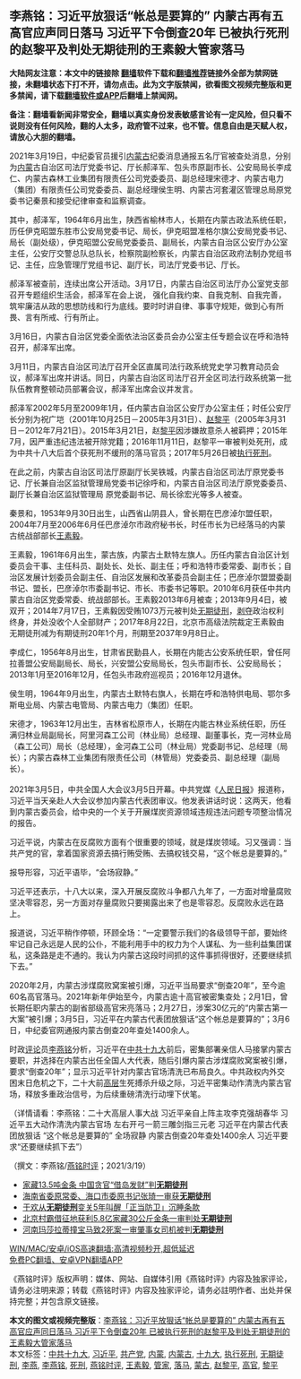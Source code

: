  <h2>李燕铭：习近平放狠话“帐总是要算的” 内蒙古再有五高官应声同日落马 习近平下令倒查20年 已被执行死刑的赵黎平及判处无期徒刑的王素毅大管家落马</h2> <p class="notice"><b>大陆网友注意：本文中的链接除 <a href="https://github.com/bannedbook/fanqiang" >翻墙</a>软件下载和<a href="https://github.com/killgcd/justmysocks/blob/master/README.md">翻墙推荐</a>链接外全部为禁网链接，未翻墙状态下打不开，请勿点击。此为文字版禁闻，欲看图文视频完整版和更多禁闻，请下载<a href="https://github.com/bannedbook/fanqiang">翻墙软件或APP</a>后翻墙上禁闻网。</p><p>备注：翻墙看新闻非常安全，翻墙以真实身份发表敏感言论有一定风险，但只看不说则没有任何风险，翻的人太多，政府管不过来，也不管。信息自由是天赋人权，请放心大胆的翻墙。</b></p>  <div class="entry"> <p></p> <p>2021年3月19日&#65292;中纪委官员援引<a href="https://www.bannedbook.org/bnews/tag/%e5%86%85%e8%92%99%e5%8f%a4/" class="st_tag internal_tag" rel="tag" title="标签 内蒙古 下的日志">内蒙古</a>纪委消息通报五名厅官被查处消息&#65292;分别为<a href="https://www.bannedbook.org/bnews/tag/%e5%86%85%e8%92%99/" class="st_tag internal_tag" rel="tag" title="标签 内蒙 下的日志">内蒙</a>古自治区司法厅党委书记&#12289;厅长郝泽军&#12289;包头市原副市长&#12289;公安局局长李成仁&#12289;内蒙古森林工业集团有限责任公司党委委员&#12289;副总经理宋德才&#12289;内蒙古电力&#65288;集团&#65289;有限责任公司党委委员&#12289;副总经理侯生明&#12289;内蒙古河套灌区管理总局原党委书记秦景和接受纪律审查和监察调查&#12290;</p> <p>   其中&#65292;郝泽军&#65292;1964年6月出生&#65292;陕西省榆林市人&#65292;长期在内蒙古政法系统任职&#65292;历任伊克昭盟东胜市公安局党委书记&#12289;局长&#65292;伊克昭盟准格尔旗公安局党委书记&#12289;局长&#65288;副处级&#65289;&#65292;伊克昭盟公安局党委委员&#12289;副局长&#65292;内蒙古自治区公安厅办公室主任&#65292;公安厅交警总队总队长&#65292;检察院副检察长&#65292;内蒙古自治区政府法制办党组书记&#12289;主任&#65292;应急管理厅党组书记&#12289;副厅长&#65292;司法厅党委书记&#12289;厅长&#12290;</p> <p>郝泽军被查前&#65292;连续出席公开活动&#12290;3月17日&#65292;内蒙古自治区司法厅办公室党支部召开专题组织生活会&#65292;郝泽军在会上说&#65292; 强化自我约束&#12289;自我克制&#12289;自我完善&#65292;筑牢廉洁从政的思想防线和行为底线&#12290;要时时讲自律&#12289;事事守规矩&#65292;做到心有所畏&#12289;言有所戒&#12289;行有所止&#12290;</p> <p>3月16日&#65292;内蒙古自治区党委全面依法治区委员会办公室主任专题会议在呼和浩特召开&#65292;郝泽军出席&#12290;</p>  <p>3月11日&#65292;内蒙古自治区司法厅召开全区直属司法行政系统党史学习教育动员会议&#65292;郝泽军出席并讲话&#12290;同日&#65292;内蒙古自治区司法厅召开全区司法行政系统第一批队伍教育整顿动员部署会议&#65292;郝泽军出席会议并发言&#12290;</p> <p>   郝泽军2002年5月至2009年1月&#65292;任内蒙古自治区公安厅办公室主任&#65307;时任公安厅长分别为祝广垲&#65288;2001年10月25日&#65293;2005年3月31日&#65289;&#12289;<a href="https://www.bannedbook.org/bnews/tag/%e8%b5%b5%e9%bb%8e%e5%b9%b3/" class="st_tag internal_tag" rel="tag" title="标签 赵黎平 下的日志">赵黎平</a>&#65288;2005年3月31日&#65293;2012年7月21日&#65289;&#12290;2015年3月21日&#65292;赵<a href="https://www.bannedbook.org/bnews/tag/%e9%bb%8e%e5%b9%b3/" class="st_tag internal_tag" rel="tag" title="标签 黎平 下的日志">黎平</a>因涉嫌故意杀人被羁押&#65307;2015年7月&#65292;因严重违纪违法被开除党籍&#65307;2016年11月11日&#65292;赵黎平一审被判处死刑&#65292;成为中共十八大后首个获死刑不缓刑的落马官员&#65307;2017年5月26日被<a href="https://www.bannedbook.org/bnews/tag/%E6%89%A7%E8%A1%8C%E6%AD%BB%E5%88%91/" class="st_tag internal_tag" rel="tag" title="标签 执行死刑 下的日志">执行死刑</a>&#12290; </p> <p>在此之前&#65292;内蒙古自治区司法厅原副厅长吴铁城&#65292;内蒙古自治区司法厅原党委书记&#12289;厅长兼自治区监狱管理局党委书记徐呼和&#65292;内蒙古自治区司法厅原党委委员&#12289;副厅长兼自治区监狱管理局 原党委副书记&#12289;局长徐宏光等多人被查&#12290;</p> <p>秦景和&#65292;1953年9月30日出生&#65292;山西省山阴县人&#65292;曾长期在巴彦淖尔盟任职&#65292;2004年7月至2006年6月任巴彦淖尔市政府秘书长&#65292;时任市长为已经落马的内蒙古统战部部长<a href="https://www.bannedbook.org/bnews/tag/%e7%8e%8b%e7%b4%a0%e6%af%85/" class="st_tag internal_tag" rel="tag" title="标签 王素毅 下的日志">王素毅</a>&#12290;</p> <p>王素毅&#65292;1961年6月出生&#65292;蒙古族&#65292;内蒙古土默特左旗人&#12290;历任内蒙古自治区计划委员会干事&#12289;主任科员&#12289;副处长&#12289;处长&#12289;副主任&#65307;呼和浩特市委常委&#12289;副市长&#65307;自治区发展计划委员会副主任&#12289;自治区发展和改革委员会副主任&#65307;巴彦淖尔盟盟委副书记&#12289;盟长&#65292;巴彦淖尔市委副书记&#12289;市长&#12289;市委书记等职&#12290;2010年6月获任中共内蒙古自治区党委常委&#12289;统战部部长&#12290;王素毅2013年6月被查&#65307;2013年9月4日&#65292;被双开&#65307;2014年7月17日&#65292;王素毅因受贿1073万元被判处<a href="https://www.bannedbook.org/bnews/tag/%E6%97%A0%E6%9C%9F%E5%BE%92%E5%88%91/" class="st_tag internal_tag" rel="tag" title="标签 无期徒刑 下的日志">无期徒刑</a>&#65292;<span class='wp_keywordlink'><a href="https://www.bannedbook.org/forum2/topic21.html" title="《剥夺》 黄建民 著" target="_blank">剥夺</a></span>政治权利终身&#65292;并处没收个人全部财产&#65307;2017年8月22日&#65292;北京市高级法院裁定王素毅由无期徒刑减为有期徒刑20年1个月&#65292;刑期至2037年9月8日止&#12290;</p>  <p>   李成仁&#65292;1956年8月出生&#65292;甘肃省民勤县人&#65292;长期在内能古公安系统任职&#65292;曾任阿拉善盟公安局副局长&#12289;局长&#65292;兴安盟公安局局长&#65292;包头市副市长&#12289;公安局局长&#65307;2013年1月至2016年12月&#65292;任包头市政府巡视员&#65307;2016年12月退休&#12290;</p> <p>侯生明&#65292;1964年9月出生&#65292;内蒙古土默特右旗人&#65292;长期在呼和浩特供电局&#12289;鄂尔多斯电业局&#12289;内蒙古电管局&#12289;内蒙古电力&#65288;集团&#65289;任职&#12290;</p> <p>宋德才&#65292;1963年12月出生&#65292;吉林省松原市人&#65292;长期在内能古林业系统任职&#65292;历任满归林业局副局长&#65292;阿里河森工公司&#65288;林业局&#65289;总经理&#12289;副董事长&#65292;克一河林业局&#65288;森工公司&#65289;局长&#65288;总经理&#65289;&#65292;金河森工公司&#65288;林业局&#65289;党委副书记&#12289;总经理&#65288;局长&#65289;&#65307;内蒙古森林工业集团有限责任公司&#65288;林管局&#65289;党委委员&#12289;副总经理&#65288;副局长&#65289;&#12290;<br />&nbsp;<br />2021年3月5日&#65292;中共全国人大会议3月5日开幕&#12290;中共党媒&#12298;<span class='wp_keywordlink'><a href="https://www.bannedbook.org/forum2/topic109.html" title="透视人民日报" target="_blank">人民日报</a></span>&#12299;报道称&#65292;习近平当天亲赴人大会议参加内蒙古代表团审议&#12290;他发表讲话时说&#65306;这两天&#65292;他看到内蒙古委员会&#65292;给中央的一个关于开展煤炭资源领域违规违法问题专项整治情况的报告&#12290;</p> <p>习近平说&#65292;内蒙古在反腐败方面有个很重要的领域&#65292;就是煤炭领域&#12290;习又强调&#65306;当共产党的官&#65292;拿着国家资源去搞行贿受贿&#12289;去搞权钱交易&#65292;&#8220;这个帐总是要算的&#12290;&#8221;</p> <p>报导形容&#65292;习近平语毕&#65292;&#8220;会场寂静&#12290;&#8221;</p>  <p>习近平还表示&#65292;十八大以来&#65292;深入开展反腐败斗争都八九年了&#65292;一方面对增量腐败坚决零容忍&#65292;另一方面对存量腐败只要揭露出来了也是零容忍&#12290;反腐败永远在路上&#12290;</p> <p>报道说&#65292;习近平稍作停顿&#65292;环顾全场&#65306;&#8220;一定要警示我们的各级领导干部&#65292;要始终牢记自己永远是人民的公仆&#65292;不能利用手中的权力为个人谋私&#12289;为一些利益集团谋私&#65292;这条路是走不通的&#12290;我认为内蒙古这段时间抓的这件事抓得很好&#65292;还要继续抓下去&#12290;&#8221;</p> <p>   2020年2月&#65292;内蒙古涉煤腐败窝案被引爆&#65292;习近平当局要求&#8220;倒查20年&#8221;&#65292;至今逾60名高官落马&#12290;2021年新年伊始至今&#65292;内蒙古逾十高官被密集查处&#65307;2月1日&#65292;曾长期任职内蒙古的副省部级高官宋亮落马&#65307;2月27日&#65292;涉案30亿元的&#8220;内蒙古第一大案&#8221;被引爆&#65307;3月5日&#65292;习近平在内蒙古代表团放狠话&#8220;这个帐总是要算的&#8221;&#65307;3月6日&#65292;中纪委官网通报内蒙古倒查20年查处1400余人&#12290;</p> <p>时政<span class='wp_keywordlink_affiliate'><a href="https://www.bannedbook.org/bnews/comments/" title="新闻评论" target="_blank">评论</a></span>员<a href="https://www.bannedbook.org/bnews/tag/%e6%9d%8e%e7%87%95%e9%93%ad/" class="st_tag internal_tag" rel="tag" title="标签 李燕铭 下的日志">李燕铭</a>分析&#65292;习近平在<a href="https://www.bannedbook.org/bnews/tag/%e4%b8%ad%e5%85%b1%e5%8d%81%e4%b9%9d%e5%a4%a7/" class="st_tag internal_tag" rel="tag" title="标签 中共十九大 下的日志">中共十九大</a>前后&#65292;密集部署亲信人马接掌内蒙古要职&#65292;并选择在内蒙古出任全国人大代表&#65292;随后引爆内蒙古涉煤腐败窝案被引爆&#65292;要求&#8220;倒查20年&#8221;&#65307;显示习近平针对内蒙古官场清洗已布局良久&#12290;中共政权内外交困末日危机之下&#65292;二十大前<span class='wp_keywordlink_affiliate'><a href="https://www.bannedbook.org/bnews/ccpdope/" title="中共高层内幕" target="_blank">高层</a></span>生死搏杀升级之际&#65292;习近平密集动作清洗内蒙古官场&#65292;释放多重政治信号&#65292;为后续重磅清洗行动埋下伏笔&#12290;</p> <p>&#65288;详情请看&#65306;李燕铭&#65306;二十大高层人事大战 习近平亲自上阵主攻李克强胡春华 习近平五大动作清洗内蒙古官场 左右开弓一箭三雕剑指三元老 习近平在内蒙古代表团放狠话 &#8220;这个帐总是要算的&#8221; 全场寂静 内蒙古倒查20年查处1400余人 习近平要求&#8220;还要继续抓下去&#8221;&#65289;</p>  <p>&#65288;撰文&#65306;李燕铭/<a href="https://www.bannedbook.org/bnews/tag/%e7%87%95%e9%93%ad%e6%97%b6%e8%af%84/" class="st_tag internal_tag" rel="tag" title="标签 燕铭时评 下的日志">燕铭时评</a>&#65307;2021/3/19&#65289;</p> <ul class='op-related-articles' title='相关阅读'> <li><a href='https://www.bannedbook.org/bnews/worldnews/20210128/1476767.html' target='_blank'>家藏13.5吨金条 中国贪官“借岛发财”判<b>无期徒刑</b></a></li> <li><a href='https://www.bannedbook.org/bnews/baitai/20201203/1441513.html' target='_blank'>海南省委原常委、海口市委原书记张琦一审获<b>无期徒刑</b></a></li> <li><a href='https://www.bannedbook.org/bnews/baitai/20201120/1434266.html' target='_blank'>于欢从<b>无期徒刑</b>变关5年叫醒「正当防卫」沉睡条款</a></li> <li><a href='https://www.bannedbook.org/bnews/baitai/20201119/1433645.html' target='_blank'>北京村霸借征地获利5.8亿家藏30公斤金条一审判处<b>无期徒刑</b></a></li> <li><a href='https://www.bannedbook.org/bnews/baitai/20201106/1426975.html' target='_blank'>河南玛莎拉蒂撞宝马致2死案一审肇事女司机被判<b>无期徒刑</b></a></li> </ul> <p class="texttj"> <a href="https://github.com/bannedbook/fanqiang/wiki/V2ray%E6%9C%BA%E5%9C%BA" target="_blank">WIN/MAC/安卓/iOS高速翻墙:高清视频秒开,超低延迟</a><br/> <a href="https://github.com/bannedbook/fanqiang/wiki/%E7%A6%81%E9%97%BB%E7%BD%91%E5%AE%89%E5%8D%93%E7%BF%BB%E5%A2%99%E6%96%B0%E9%97%BBAPP" target="_blank">免费PC翻墙、安卓VPN翻墙APP</a></p><p>&#12298;燕铭时评&#12299;版权声明&#65306;媒体&#12289;网站&#12289;自媒体引用&#12298;燕铭时评&#12299;内容及独家评论&#65292;请务必注明来源&#65307;转载&#12298;燕铭时评&#12299;内容及独家评论&#65292;请务必註明作者&#12289;出处并保持完整&#65307;并包含原文链接&#12290;  </p><a name='sharetosocial'></a>       <div><b>本文的图文或视频完整版</b>：<a href='https://www.bannedbook.org/bnews/comments/20210320/1508913.html'>李燕铭：习近平放狠话“帐总是要算的” 内蒙古再有五高官应声同日落马 习近平下令倒查20年 已被执行死刑的赵黎平及判处无期徒刑的王素毅大管家落马</a></div>  </div><!--END ENTRY--> <div class="postfooter"> <div>本文标签：<a href="https://www.bannedbook.org/bnews/tag/%e4%b8%ad%e5%85%b1%e5%8d%81%e4%b9%9d%e5%a4%a7/" rel="tag">中共十九大</a>, <a href="https://www.bannedbook.org/bnews/tag/%e4%b9%a0%e8%bf%91%e5%b9%b3/" rel="tag">习近平</a>, <a href="https://www.bannedbook.org/bnews/tag/%e5%85%b1%e4%ba%a7%e5%85%9a/" rel="tag">共产党</a>, <a href="https://www.bannedbook.org/bnews/tag/%e5%86%85%e8%92%99/" rel="tag">内蒙</a>, <a href="https://www.bannedbook.org/bnews/tag/%e5%86%85%e8%92%99%e5%8f%a4/" rel="tag">内蒙古</a>, <a href="https://www.bannedbook.org/bnews/tag/%e5%8d%81%e4%b9%9d%e5%a4%a7/" rel="tag">十九大</a>, <a href="https://www.bannedbook.org/bnews/tag/%E6%89%A7%E8%A1%8C%E6%AD%BB%E5%88%91/" rel="tag">执行死刑</a>, <a href="https://www.bannedbook.org/bnews/tag/%E6%97%A0%E6%9C%9F%E5%BE%92%E5%88%91/" rel="tag">无期徒刑</a>, <a href="https://www.bannedbook.org/bnews/tag/%e6%9d%8e%e7%87%95/" rel="tag">李燕</a>, <a href="https://www.bannedbook.org/bnews/tag/%e6%9d%8e%e7%87%95%e9%93%ad/" rel="tag">李燕铭</a>, <a href="https://www.bannedbook.org/bnews/tag/%E6%AD%BB%E5%88%91/" rel="tag">死刑</a>, <a href="https://www.bannedbook.org/bnews/tag/%e7%87%95%e9%93%ad%e6%97%b6%e8%af%84/" rel="tag">燕铭时评</a>, <a href="https://www.bannedbook.org/bnews/tag/%e7%8e%8b%e7%b4%a0%e6%af%85/" rel="tag">王素毅</a>, <a href="https://www.bannedbook.org/bnews/tag/%E7%AE%A1%E5%AE%B6/" rel="tag">管家</a>, <a href="https://www.bannedbook.org/bnews/tag/%E8%90%BD%E9%A9%AC/" rel="tag">落马</a>, <a href="https://www.bannedbook.org/bnews/tag/%e8%92%99%e5%8f%a4/" rel="tag">蒙古</a>, <a href="https://www.bannedbook.org/bnews/tag/%e8%b5%b5%e9%bb%8e%e5%b9%b3/" rel="tag">赵黎平</a>, <a href="https://www.bannedbook.org/bnews/tag/%E9%AB%98%E5%AE%98/" rel="tag">高官</a>, <a href="https://www.bannedbook.org/bnews/tag/%e9%bb%8e%e5%b9%b3/" rel="tag">黎平</a></div>  </div><!--END POSTFOOTER--> 